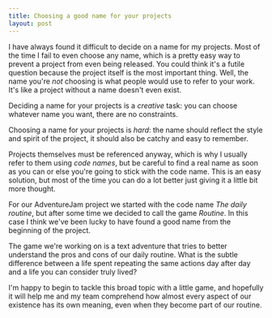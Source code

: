 ```yaml
---
title: Choosing a good name for your projects
layout: post
---
```


I have always found it difficult to decide on a name for my projects. Most of
the time I fail to even choose any name, which is a pretty easy way to prevent
a project from even being released. You could think it's a futile question
because the project itself is the most important thing. Well, the name you're
*not* choosing is what people would use to refer to your work. It's like a
project without a name doesn't even exist.

Deciding a name for your projects is a *creative* task: you can choose whatever
name you want, there are no constraints.

Choosing a name for your projects is *hard*: the name should reflect the style
and spirit of the project, it should also be catchy and easy to remember.

Projects themselves must be referenced anyway, which is why I usually refer to
them using *code names*, but be careful to find a real name as soon as you can
or else you're going to stick with the code name. This is an easy solution, but
most of the time you can do a lot better just giving it a little bit more
thought.

For our AdventureJam project we started with the code name *The daily routine*,
but after some time we decided to call the game *Routine*. In this case I think
we've been lucky to have found a good name from the beginning of the project.

The game we're working on is a text adventure that tries to better understand
the pros and cons of our daily routine. What is the subtle difference between a
life spent repeating the same actions day after day and a life you can consider
truly lived?

I'm happy to begin to tackle this broad topic with a little game, and hopefully
it will help me and my team comprehend how almost every aspect of our existence
has its own meaning, even when they become part of our routine.
